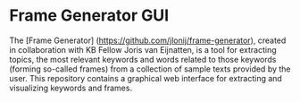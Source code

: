 Frame Generator GUI
===================

The [Frame Generator] (https://github.com/jlonij/frame-generator), created in collaboration with KB Fellow Joris van Eijnatten, is a tool for extracting topics, the most relevant keywords and words related to those keywords (forming so-called frames) from a collection of sample texts provided by the user. This repository contains a graphical web interface for extracting and visualizing keywords and frames.